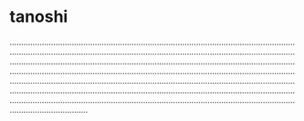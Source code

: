 # tanoshi

......................................................................................................................................................................................................................................................................................................................................................................................................................................................................................................................................................................................................................................................................................................................................................................................................................................................................................................................................